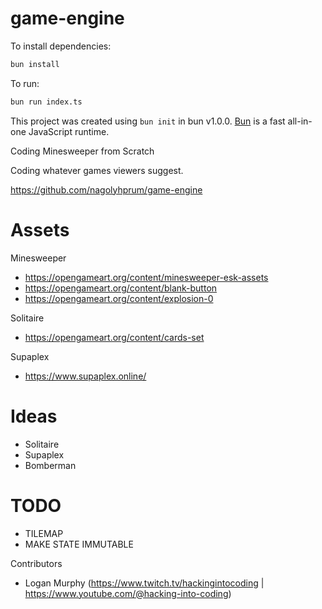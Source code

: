 # game-engine

To install dependencies:

```bash
bun install
```

To run:

```bash
bun run index.ts
```

This project was created using `bun init` in bun v1.0.0. [Bun](https://bun.sh) is a fast all-in-one JavaScript runtime.

Coding Minesweeper from Scratch

Coding whatever games viewers suggest.

https://github.com/nagolyhprum/game-engine

# Assets

Minesweeper

- https://opengameart.org/content/minesweeper-esk-assets
- https://opengameart.org/content/blank-button
- https://opengameart.org/content/explosion-0

Solitaire

- https://opengameart.org/content/cards-set

Supaplex

- https://www.supaplex.online/

# Ideas

- Solitaire
- Supaplex
- Bomberman

# TODO

- TILEMAP
- MAKE STATE IMMUTABLE

Contributors

- Logan Murphy (https://www.twitch.tv/hackingintocoding | https://www.youtube.com/@hacking-into-coding)
